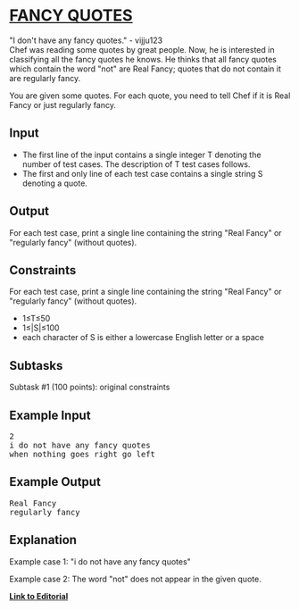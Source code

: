 # [FANCY QUOTES](https://www.codechef.com/JAN19B/problems/FANCY)

"I don't have any fancy quotes." - vijju123 <br />
Chef was reading some quotes by great people. Now, he is interested in classifying all the fancy quotes he knows. He thinks that all fancy quotes which contain the word "not" are Real Fancy; quotes that do not contain it are regularly fancy.

You are given some quotes. For each quote, you need to tell Chef if it is Real Fancy or just regularly fancy.
## Input
* The first line of the input contains a single integer T denoting the number of test cases. The description of T test cases follows.
* The first and only line of each test case contains a single string S denoting a quote.

## Output
For each test case, print a single line containing the string "Real Fancy" or "regularly fancy" (without quotes).

## Constraints
For each test case, print a single line containing the string "Real Fancy" or "regularly fancy" (without quotes).

* 1≤T≤50 
* 1≤|S|≤100
* each character of S is either a lowercase English letter or a space

## Subtasks
Subtask #1 (100 points): original constraints

## Example Input
<pre>
2
i do not have any fancy quotes
when nothing goes right go left
</pre>

## Example Output
<pre>
Real Fancy
regularly fancy
</pre>

## Explanation
Example case 1: "i do not have any fancy quotes" <br />

Example case 2: The word "not" does not appear in the given quote.

<b>[Link to Editorial](https://discuss.codechef.com/problems/FANCY)</b>
